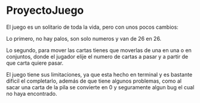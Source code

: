 # ProyectoJuego

El juego es un solitario de toda la vida, pero con unos pocos cambios:

  Lo primero, no hay palos, son solo numeros y van de 26 en 26.
  
  Lo segundo, para mover las cartas tienes que moverlas de una en una o en conjuntos, donde el jugador elije el numero de cartas a pasar y a partir de que carta quiere     pasar.
  
  El juego tiene sus limitaciones, ya que esta hecho en terminal y es bastante dificil el completarlo, además de que tiene algunos problemas, como al sacar una carta de la pila se convierte en 0 y seguramente algun bug el cual no haya encontrado.
